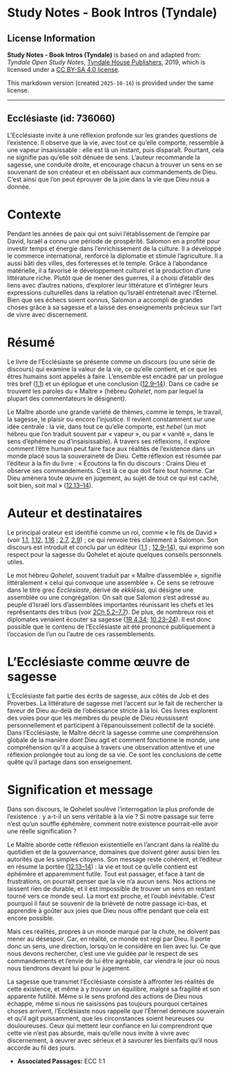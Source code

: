 # Study Notes - Book Intros (Tyndale)

## License Information

**Study Notes - Book Intros (Tyndale)** is based on and adapted from: _Tyndale Open Study Notes_, [Tyndale House Publishers](https://tyndaleopenresources.com/), 2019, which is licensed under a [CC BY-SA 4.0 license](https://creativecommons.org/licenses/by-sa/4.0/legalcode.en).

This markdown version (created `2025-10-16`) is provided under the same license.



--------------------------------

## Ecclésiaste (id: 736060)

L’Ecclésiaste invite à une réflexion profonde sur les grandes questions de l’existence. Il observe que la vie, avec tout ce qu’elle comporte, ressemble à une vapeur insaisissable : elle est là un instant, puis disparaît. Pourtant, cela ne signifie pas qu’elle soit dénuée de sens. L’auteur recommande la sagesse, une conduite droite, et encourage chacun à trouver un sens en se souvenant de son créateur et en obéissant aux commandements de Dieu. C’est ainsi que l’on peut éprouver de la joie dans la vie que Dieu nous a donnée.

Contexte
========

Pendant les années de paix qui ont suivi l’établissement de l’empire par David, Israël a connu une période de prospérité. Salomon en a profité pour investir temps et énergie dans l’enrichissement de la culture. Il a développé le commerce international, renforcé la diplomatie et stimulé l’agriculture. Il a aussi bâti des villes, des forteresses et le temple. Grâce à l’abondance matérielle, il a favorisé le développement culturel et la production d’une littérature riche. Plutôt que de mener des guerres, il a choisi d’établir des liens avec d’autres nations, d’explorer leur littérature et d’intégrer leurs expressions culturelles dans la relation qu’Israël entretenait avec l’Éternel. Bien que ses échecs soient connus, Salomon a accompli de grandes choses grâce à sa sagesse et a laissé des enseignements précieux sur l’art de vivre avec discernement.

Résumé
======

Le livre de l’Ecclésiaste se présente comme un discours (ou une série de discours) qui examine la valeur de la vie, ce qu’elle contient, et ce que les êtres humains sont appelés à faire. L’ensemble est encadré par un prologue très bref ([1\.1](https://ref.ly/Eccl1:1)) et un épilogue et une conclusion ([12\.9–14](https://ref.ly/Eccl12:9-Eccl12:14)). Dans ce cadre se trouvent les paroles du « Maître » (hébreu *Qohelet*, nom par lequel la plupart des commentateurs le désignent).

Le Maître aborde une grande variété de thèmes, comme le temps, le travail, la sagesse, le plaisir ou encore l’injustice. Il revient constamment sur une idée centrale : la vie, dans tout ce qu’elle comporte, est *hebel* (un mot hébreu que l’on traduit souvent par « vapeur », ou par « vanité », dans le sens d’éphémère ou d’insaisissable). À travers ses réflexions, il explore comment l’être humain peut faire face aux réalités de l’existence dans un monde placé sous la souveraineté de Dieu. Cette réflexion est résumée par l’éditeur à la fin du livre : « Écoutons la fin du discours : Crains Dieu et observe ses commandements. C’est là ce que doit faire tout homme. Car Dieu amènera toute œuvre en jugement, au sujet de tout ce qui est caché, soit bien, soit mal » ([12\.13–14](https://ref.ly/Eccl12:13-Eccl12:14)).

Auteur et destinataires
=======================

Le principal orateur est identifié comme un roi, comme « le fils de David » (voir [1\.1](https://ref.ly/Eccl1:1), [1\.12](https://ref.ly/Eccl1:12), [1\.16](https://ref.ly/Eccl1:16) ; [2\.7](https://ref.ly/Eccl2:7), [2\.9](https://ref.ly/Eccl2:9)) ; ce qui renvoie très clairement à Salomon. Son discours est introduit et conclu par un éditeur ([1\.1](https://ref.ly/Eccl1:1) ; [12\.9–14](https://ref.ly/Eccl12:9-Eccl12:14)), qui exprime son respect pour la sagesse du Qohelet et ajoute quelques conseils personnels utiles.

Le mot hébreu *Qohelet*, souvent traduit par « Maître d’assemblée », signifie littéralement « celui qui convoque une assemblée ». Ce sens se retrouve dans le titre grec *Ecclésiaste*, dérivé de *ekklēsia*, qui désigne une assemblée ou une congrégation. On sait que Salomon s’est adressé au peuple d’Israël lors d’assemblées importantes réunissant les chefs et les représentants des tribus (voir [2Ch 5\.2–7\.7](https://ref.ly/2Chr5:2-2Chr7:7)). De plus, de nombreux rois et diplomates venaient écouter sa sagesse ([1R 4\.34](https://ref.ly/1Kgs4:34); [10\.23–24](https://ref.ly/1Kgs10:23-1Kgs10:24)). Il est donc possible que le contenu de l’Ecclésiaste ait été prononcé publiquement à l’occasion de l’un ou l’autre de ces rassemblements.

L’Ecclésiaste comme œuvre de sagesse
====================================

L’Ecclésiaste fait partie des écrits de sagesse, aux côtés de Job et des Proverbes. La littérature de sagesse met l’accent sur le fait de rechercher la faveur de Dieu au\-delà de l’obéissance stricte à la loi. Ces livres explorent des voies pour que les membres du peuple de Dieu réussissent personnellement et participent à l’épanouissement collectif de la société. Dans l’Ecclésiaste, le Maître décrit la sagesse comme une compréhension globale de la manière dont Dieu agit et comment fonctionne le monde, une compréhension qu’il a acquise à travers une observation attentive et une réflexion prolongée tout au long de sa vie. Ce sont les conclusions de cette quête qu’il partage dans son enseignement.

Signification et message
========================

Dans son discours, le Qohelet soulève l’interrogation la plus profonde de l’existence : y a\-t\-il un sens véritable à la vie ? Si notre passage sur terre n’est qu’un souffle éphémère, comment notre existence pourrait\-elle avoir une réelle signification ?

Le Maître aborde cette réflexion existentielle en l’ancrant dans la réalité du quotidien et de la gouvernance, domaines que doivent gérer aussi bien les autorités que les simples citoyens. Son message reste cohérent, et l’éditeur en résume la portée ([12\.13–14](https://ref.ly/Eccl12:13-Eccl12:14)) : la vie et tout ce qu’elle contient est éphémère et apparemment futile. Tout est passager, et face à tant de frustrations, on pourrait penser que la vie n’a aucun sens. Nos actions ne laissent rien de durable, et il est impossible de trouver un sens en restant tourné vers ce monde seul. La mort est proche, et l’oubli inévitable. C’est pourquoi il faut se souvenir de la brièveté de notre passage ici\-bas, et apprendre à goûter aux joies que Dieu nous offre pendant que cela est encore possible. 

Mais ces réalités, propres à un monde marqué par la chute, ne doivent pas mener au désespoir. Car, en réalité, ce monde est régi par Dieu. Il porte donc un sens, une direction, lorsqu’on le considère en lien avec lui. Ce que nous devons rechercher, c’est une vie guidée par le respect de ses commandements et l’envie de lui être agréable, car viendra le jour où nous nous tiendrons devant lui pour le jugement.

La sagesse que transmet l’Ecclésiaste consiste à affronter les réalités de cette existence, et même à y trouver un équilibre, malgré sa fragilité et son apparente futilité. Même si le sens profond des actions de Dieu nous échappe, même si nous ne saisissons pas toujours pourquoi certaines choses arrivent, l’Ecclésiaste nous rappelle que l’Éternel demeure souverain et qu’il agit puissamment, que les circonstances soient heureuses ou douloureuses. Ceux qui mettent leur confiance en lui comprendront que cette vie n’est pas absurde, mais qu’elle nous invite à vivre avec discernement, à œuvrer avec sérieux et à savourer les bienfaits qu’il nous accorde au fil des jours.

* **Associated Passages:** ECC 1:1

